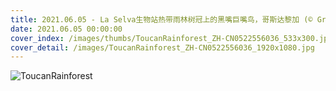 ```yaml
---
title: 2021.06.05 - La Selva生物站热带雨林树冠上的黑嘴巨嘴鸟，哥斯达黎加 (© Greg Basco/Minden Pictures)
date: 2021.06.05 00:00:00
cover_index: /images/thumbs/ToucanRainforest_ZH-CN0522556036_533x300.jpg
cover_detail: /images/ToucanRainforest_ZH-CN0522556036_1920x1080.jpg
---
```


![ToucanRainforest](/images/ToucanRainforest_ZH-CN0522556036_1920x1080.jpg)
